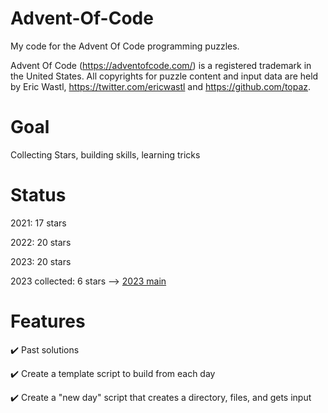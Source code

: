 # Advent-Of-Code
My code for the Advent Of Code programming puzzles.


Advent Of Code (https://adventofcode.com/) is a registered trademark in the United States. All copyrights for puzzle content and input data are held by Eric Wastl, https://twitter.com/ericwastl and https://github.com/topaz.

# Goal
Collecting Stars, building skills, learning tricks

# Status
2021: 17 stars

2022: 20 stars

2023: 20 stars

2023 collected: 6 stars --> [2023 main](https://github.com/jolly-hare/Advent-of-Code/blob/main/2023/readme.md)

# Features
:heavy_check_mark: Past solutions


:heavy_check_mark: Create a template script to build from each day


:heavy_check_mark: Create a "new day" script that creates a directory, files, and gets input

